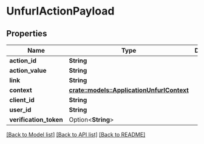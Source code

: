 # UnfurlActionPayload

## Properties

Name | Type | Description | Notes
------------ | ------------- | ------------- | -------------
**action_id** | **String** |  | 
**action_value** | **String** |  | 
**link** | **String** |  | 
**context** | [**crate::models::ApplicationUnfurlContext**](ApplicationUnfurlContext.md) |  | 
**client_id** | **String** |  | 
**user_id** | **String** |  | 
**verification_token** | Option<**String**> |  | [optional]

[[Back to Model list]](../README.md#documentation-for-models) [[Back to API list]](../README.md#documentation-for-api-endpoints) [[Back to README]](../README.md)


